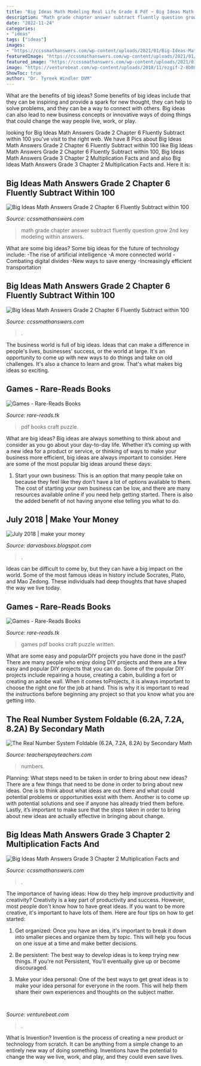 ```yaml
---
title: "Big Ideas Math Modeling Real Life Grade 8 Pdf ~ Big Ideas Math Answers Grade 3 Chapter 2 Multiplication Facts And"
description: "Math grade chapter answer subtract fluently question grow 2nd key modeling within answers"
date: "2022-11-24"
categories:
- "ideas"
tags: ["ideas"]
images:
- "https://ccssmathanswers.com/wp-content/uploads/2021/01/Big-Ideas-Math-Book-2nd-Grade-Answer-Key-Chapter-6-Fluently-Subtract-100-Lesson-6.3-Use-Models-Subtract-Two-Digit-Numbers-Show-Grow-Question-6.jpg"
featuredImage: "https://ccssmathanswers.com/wp-content/uploads/2021/01/Big-Ideas-Math-Book-2nd-Grade-Answer-Key-Chapter-6-Fluently-Subtract-100-Lesson-6.3-Use-Models-Subtract-Two-Digit-Numbers-Show-Grow-Question-6.jpg"
featured_image: "https://ccssmathanswers.com/wp-content/uploads/2021/01/Big-Ideas-Math-Book-2nd-Grade-Answer-Key-Chapter-6-Fluently-Subtract-100-Lesson-6.2-Use-Models-–to-Subtract-One-Digit-Number-from-Two-Digit-numbers-Show-Grow-Question-5.jpg"
image: "https://venturebeat.com/wp-content/uploads/2018/11/ezgif-2-8b08d8aa9798.gif?w=600"
ShowToc: true
author: "Dr. Tyreek Windler DVM"
---
```



What are the benefits of big ideas?
Some benefits of big ideas include that they can be inspiring and provide a spark for new thought, they can help to solve problems, and they can be a way to connect with others. Big ideas can also lead to new business concepts or innovative ways of doing things that could change the way people live, work, or play.

	

		
looking for Big Ideas Math Answers Grade 2 Chapter 6 Fluently Subtract within 100 you've visit to the right web. We have 8 Pics about Big Ideas Math Answers Grade 2 Chapter 6 Fluently Subtract within 100 like Big Ideas Math Answers Grade 2 Chapter 6 Fluently Subtract within 100, Big Ideas Math Answers Grade 3 Chapter 2 Multiplication Facts and and also Big Ideas Math Answers Grade 3 Chapter 2 Multiplication Facts and. Here it is:
		
    
## Big Ideas Math Answers Grade 2 Chapter 6 Fluently Subtract Within 100

<img loading=lazy src="https://ccssmathanswers.com/wp-content/uploads/2021/01/Big-Ideas-Math-Book-2nd-Grade-Answer-Key-Chapter-6-Fluently-Subtract-100-Lesson-6.3-Use-Models-Subtract-Two-Digit-Numbers-Show-Grow-Question-6.jpg" onerror="this.onerror=null;this.src='https://tse2.mm.bing.net/th?id=OIP.dN893ERFVG4ZFvQ1_qc23AHaDN&amp;pid=15.1';" alt="Big Ideas Math Answers Grade 2 Chapter 6 Fluently Subtract within 100">

_Source: ccssmathanswers.com_

>math grade chapter answer subtract fluently question grow 2nd key modeling within answers. 

	

What are some big ideas?
Some big ideas for the future of technology include: 
-The rise of artificial intelligence 
-A more connected world 
-Combating digital divides 
-New ways to save energy 
-Increasingly efficient transportation

    
## Big Ideas Math Answers Grade 2 Chapter 6 Fluently Subtract Within 100

<img loading=lazy src="https://ccssmathanswers.com/wp-content/uploads/2021/01/Big-Ideas-Math-Book-2nd-Grade-Answer-Key-Chapter-6-Fluently-Subtract-100-Lesson-6.2-Use-Models-–to-Subtract-One-Digit-Number-from-Two-Digit-numbers-Show-Grow-Question-5.jpg" onerror="this.onerror=null;this.src='https://tse3.mm.bing.net/th?id=OIP.8wiY4kjXLe8wMbi5GLfR0wAAAA&amp;pid=15.1';" alt="Big Ideas Math Answers Grade 2 Chapter 6 Fluently Subtract within 100">

_Source: ccssmathanswers.com_

>. 

	

The business world is full of big ideas. Ideas that can make a difference in people's lives, businesses' success, or the world at large. It's an opportunity to come up with new ways to do things and take on old challenges. It's also a chance to learn and grow. That's what makes big ideas so exciting.

    
## Games - Rare-Reads Books

<img loading=lazy src="https://images-na.ssl-images-amazon.com/images/I/5152pVeUYmL._SX315_BO1,204,203,200_.jpg" onerror="this.onerror=null;this.src='https://tse3.mm.bing.net/th?id=OIP.uOKs1G5OnUeVsQo_epe5EwAAAA&amp;pid=15.1';" alt="Games - Rare-Reads Books">

_Source: rare-reads.tk_

>pdf books craft puzzle. 

	

What are big ideas?
Big ideas are always something to think about and consider as you go about your day-to-day life. Whether it’s coming up with a new idea for a product or service, or thinking of ways to make your business more efficient, big ideas are always important to consider. Here are some of the most popular big ideas around these days:
1. Start your own business: This is an option that many people take on because they feel like they don’t have a lot of options available to them. The cost of starting your own business can be low, and there are many resources available online if you need help getting started. There is also the added benefit of not having anyone else telling you what to do.


    
## July 2018 | Make Your Money

<img loading=lazy src="https://i.pinimg.com/originals/90/2b/11/902b11ae861c8320c8fbca05848da285.png" onerror="this.onerror=null;this.src='https://tse3.mm.bing.net/th?id=OIP.GE1XabSjaKrq5TcRYgHd-AHaIx&amp;pid=15.1';" alt="July 2018 | make your money">

_Source: darvasboxs.blogspot.com_

>. 

	

Ideas can be difficult to come by, but they can have a big impact on the world. Some of the most famous ideas in history include Socrates, Plato, and Mao Zedong. These individuals had deep thoughts that have shaped the way we live today.

    
## Games - Rare-Reads Books

<img loading=lazy src="https://images-na.ssl-images-amazon.com/images/I/51seSxKAACL._SX343_BO1,204,203,200_.jpg" onerror="this.onerror=null;this.src='https://tse4.mm.bing.net/th?id=OIP.b59LVXyh9rrSwsBg-miJgwAAAA&amp;pid=15.1';" alt="Games - Rare-Reads Books">

_Source: rare-reads.tk_

>games pdf books craft puzzle written. 

	

What are some easy and popularDIY projects you have done in the past?
There are many people who enjoy doing DIY projects and there are a few easy and popular DIY projects that you can do. Some of the popular DIY projects include repairing a house, creating a cabin, building a fort or creating an adobe wall. When it comes toProjects, it is always important to choose the right one for the job at hand. This is why it is important to read the instructions before beginning any project so that you know what you are getting into.

    
## The Real Number System Foldable (6.2A, 7.2A, 8.2A) By Secondary Math

<img loading=lazy src="https://ecdn.teacherspayteachers.com/thumbitem/The-Real-Number-System-Foldable-2549080-1595190889/original-2549080-1.jpg" onerror="this.onerror=null;this.src='https://tse1.mm.bing.net/th?id=OIP.dbZbF6ou_hnqPYC4nsawqQAAAA&amp;pid=15.1';" alt="The Real Number System Foldable (6.2A, 7.2A, 8.2A) by Secondary Math">

_Source: teacherspayteachers.com_

>numbers. 

	

Planning: What steps need to be taken in order to bring about new ideas?
There are a few things that need to be done in order to bring about new ideas. One is to think about what ideas are out there and what could potential problems or opportunities exist with them. Another is to come up with potential solutions and see if anyone has already tried them before. Lastly, it’s important to make sure that the steps taken in order to bring about new ideas are actually effective in bringing about change.

    
## Big Ideas Math Answers Grade 3 Chapter 2 Multiplication Facts And

<img loading=lazy src="https://ccssmathanswers.com/wp-content/uploads/2020/12/Big-Ideas-Math-Grade-3-Chapter-2-img-1.jpg" onerror="this.onerror=null;this.src='https://tse2.mm.bing.net/th?id=OIP.oGfc4SumSUhLc4KB0w7BPQHaKP&amp;pid=15.1';" alt="Big Ideas Math Answers Grade 3 Chapter 2 Multiplication Facts and">

_Source: ccssmathanswers.com_

>. 

	

The importance of having ideas: How do they help improve productivity and creativity?
Creativity is a key part of productivity and success. However, most people don't know how to have great ideas. If you want to be more creative, it's important to have lots of them. Here are four tips on how to get started:
1. Get organized: Once you have an idea, it's important to break it down into smaller pieces and organize them by topic. This will help you focus on one issue at a time and make better decisions.

2. Be persistent: The best way to develop ideas is to keep trying new things. If you're not Persistent, You'll eventually give up or become discouraged.

3. Make your idea personal: One of the best ways to get great ideas is to make your idea personal for everyone in the room. This will help them share their own experiences and thoughts on the subject matter.

    
## 

<img loading=lazy src="https://venturebeat.com/wp-content/uploads/2018/11/ezgif-2-8b08d8aa9798.gif?w=600" onerror="this.onerror=null;this.src='https://tse2.mm.bing.net/th?id=OIP.6AOvLkohiKcp09SqCjW6xAHaEL&amp;pid=15.1';" alt="">

_Source: venturebeat.com_

>. 

	

What is Invention?
Invention is the process of creating a new product or technology from scratch. It can be anything from a simple change to an entirely new way of doing something. Inventions have the potential to change the way we live, work, and play, and they could even save lives.

